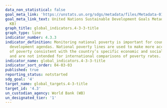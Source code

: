 ```yaml
---
data_non_statistical: false
goal_meta_link: 'https://unstats.un.org/sdgs/metadata/files/Metadata-01-02-01.pdf '
goal_meta_link_text: United Nations Sustainable Development Goals Metadata (PDF 98.2
  KB)
graph_title: global_indicators.4-3-3-title
graph_type: line
indicator_number: 4.3.3
indicator_definition: Monitoring national poverty is important for country-specific
  development agendas. National poverty lines are used to make more accurate estimates
  of poverty consistent with the country’s specific economic and social circumstances,
  and are not intended for international comparisons of poverty rates.
indicator_name: global_indicators.4-3-3-title
indicator_sort_order: 04-03-03
published: true
reporting_status: notstarted
sdg_goal: '4'
target_name: global_targets.4-3-title
target_id: '4.3'
un_custodian_agency: World Bank (WB)
un_designated_tier: '1'
---
```


